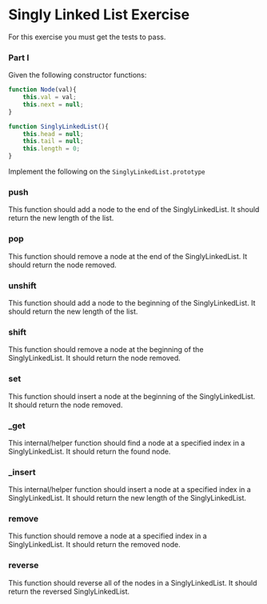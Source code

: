 # Singly Linked List Exercise

For this exercise you must get the tests to pass.

### Part I 

Given the following constructor functions:

```js
function Node(val){
    this.val = val;
    this.next = null;
}

function SinglyLinkedList(){
    this.head = null;
    this.tail = null;
    this.length = 0;
}
```

Implement the following on the `SinglyLinkedList.prototype`

### push

This function should add a node to the end of the SinglyLinkedList. It should return the new length of the list.

### pop

This function should remove a node at the end of the SinglyLinkedList. It should return the node removed.

### unshift

This function should add a node to the beginning of the SinglyLinkedList. It should return the new length of the list.

### shift

This function should remove a node at the beginning of the SinglyLinkedList. It should return the node removed.

### set

This function should insert a node at the beginning of the SinglyLinkedList. It should return the node removed.

### _get

This internal/helper function should find a node at a specified index in a SinglyLinkedList. It should return the found node.

### _insert

This internal/helper function should insert a node at a specified index in a SinglyLinkedList. It should return the new length of the SinglyLinkedList.

### remove

This function should remove a node at a specified index in a SinglyLinkedList. It should return the removed node.

### reverse

This function should reverse all of the nodes in a SinglyLinkedList. It should return the reversed SinglyLinkedList.
